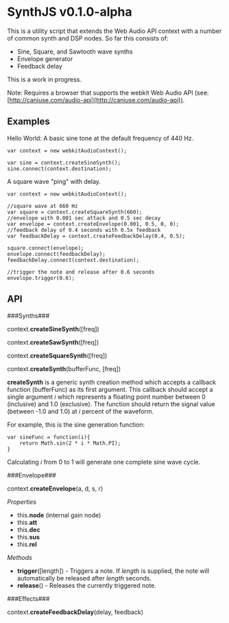 SynthJS v0.1.0-alpha
===================

This is a utility script that extends the Web Audio API context with a number of common synth and DSP nodes. So far this consists of:

* Sine, Square, and Sawtooth wave synths
* Envelope generator
* Feedback delay

This is a work in progress.

Note: Requires a browser that supports the webkit Web Audio API (see: [http://caniuse.com/audio-api](http://caniuse.com/audio-api)).

Examples
--------

Hello World: A basic sine tone at the default frequency of 440 Hz.

	var context = new webkitAudioContext();
	
	var sine = context.createSineSynth();
	sine.connect(context.destination);

A square wave "ping" with delay.

    var context = new webkitAudioContext();

    //square wave at 660 Hz
    var square = context.createSquareSynth(660);
    //envelope with 0.001 sec attack and 0.5 sec decay
    var envelope = context.createEnvelope(0.001, 0.5, 0, 0);
    //feedback delay of 0.4 seconds with 0.5x feedback
    var feedbackDelay = context.createFeedbackDelay(0.4, 0.5);

    square.connect(envelope);
    envelope.connect(feedbackDelay);
    feedbackDelay.connect(context.destination);

    //trigger the note and release after 0.6 seconds
    envelope.trigger(0.6);
	
API
----

###Synths###

context.**createSineSynth**([freq])

context.**createSawSynth**([freq])

context.**createSquareSynth**([freq])

context.**createSynth**(bufferFunc, [freq])

**createSynth** is a generic synth creation method which accepts a callback function (bufferFunc) as its first
argument. This callback should accept a single argument *i* which represents a floating point number between 0
(inclusive) and 1.0 (exclusive). The function should return the signal value (between -1.0 and 1.0) at *i* percent of
the waveform.

For example, this is the sine generation function:

    var sineFunc = function(i){
        return Math.sin(2 * i * Math.PI);
    }

Calculating *i* from 0 to 1 will generate one complete sine wave cycle.

###Envelope###

context.**createEnvelope**(a, d, s, r)

*Properties*

* this.**node** (internal gain node)
* this.**att**
* this.**dec**
* this.**sus**
* this.**rel**

*Methods*

* **trigger**([length]) - Triggers a note. If *length* is supplied, the note will automatically be released after *length* seconds.
* **release**() - Releases the currently triggered note.

###Effects###

context.**createFeedbackDelay**(delay, feedback)